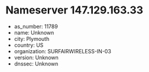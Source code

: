 # Nameserver 147.129.163.33

* as_number: 11789
* name: Unknown
* city: Plymouth
* country: US
* organization: SURFAIRWIRELESS-IN-03
* version: Unknown
* dnssec: Unknown
